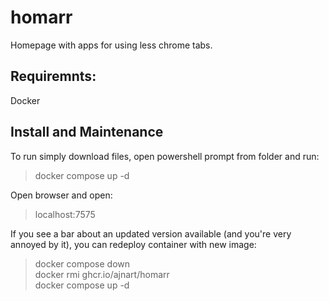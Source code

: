 # homarr
Homepage with apps for using less chrome tabs.

## Requiremnts:

Docker

## Install and Maintenance

To run simply download files, open powershell prompt from folder and run: 

> docker compose up -d

Open browser and open:

> localhost:7575

If you see a bar about an updated version available (and you're very annoyed by it), you can redeploy container with new image:

> docker compose down<br/> 
> docker rmi ghcr.io/ajnart/homarr<br/> 
> docker compose up -d
